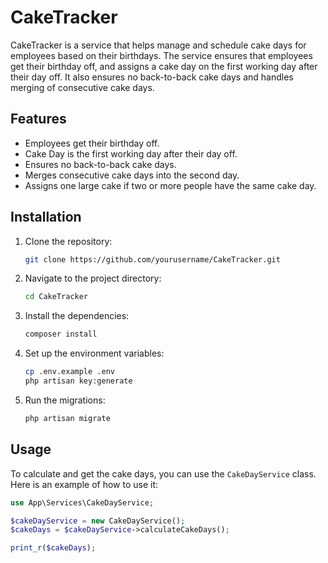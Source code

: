 # CakeTracker

CakeTracker is a service that helps manage and schedule cake days for employees based on their birthdays. The service ensures that employees get their birthday off, and assigns a cake day on the first working day after their day off. It also ensures no back-to-back cake days and handles merging of consecutive cake days.

## Features

- Employees get their birthday off.
- Cake Day is the first working day after their day off.
- Ensures no back-to-back cake days.
- Merges consecutive cake days into the second day.
- Assigns one large cake if two or more people have the same cake day.

## Installation

1. Clone the repository:
    ```sh
    git clone https://github.com/yourusername/CakeTracker.git
    ```

2. Navigate to the project directory:
    ```sh
    cd CakeTracker
    ```

3. Install the dependencies:
    ```sh
    composer install
    ```

4. Set up the environment variables:
    ```sh
    cp .env.example .env
    php artisan key:generate
    ```

5. Run the migrations:
    ```sh
    php artisan migrate
    ```

## Usage

To calculate and get the cake days, you can use the `CakeDayService` class. Here is an example of how to use it:

```php
use App\Services\CakeDayService;

$cakeDayService = new CakeDayService();
$cakeDays = $cakeDayService->calculateCakeDays();

print_r($cakeDays);
